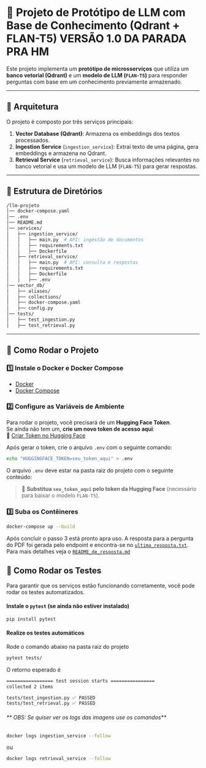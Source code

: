 # 🚀 Projeto de Protótipo de LLM com Base de Conhecimento (Qdrant + FLAN-T5) VERSÃO 1.0 DA PARADA PRA HM

Este projeto implementa um **protótipo de microsserviços** que utiliza um **banco vetorial (Qdrant)** e um **modelo de LLM (`FLAN-T5`)** para responder perguntas com base em um conhecimento previamente armazenado.

---

## 📌 **Arquitetura**
O projeto é composto por três serviços principais:
1. **Vector Database (Qdrant)**: Armazena os embeddings dos textos processados.
2. **Ingestion Service** (`ingestion_service`): Extrai texto de uma página, gera embeddings e armazena no Qdrant.
3. **Retrieval Service** (`retrieval_service`): Busca informações relevantes no banco vetorial e usa um modelo de LLM (`FLAN-T5`) para gerar respostas.

---

## 📂 **Estrutura de Diretórios**

```bash
/llm-projeto
│── docker-compose.yaml
│── .env
│── README.md
│── services/
│   ├── ingestion_service/
│   │   ├── main.py  # API: ingestão de documentos
│   │   ├── requirements.txt  
│   │   ├── Dockerfile  
│   ├── retrieval_service/
│   │   ├── main.py  # API: consulta e respostas
│   │   ├── requirements.txt  
│   │   ├── Dockerfile  
│   │   ├── .env  
│── vector_db/
│   ├── aliases/
│   ├── collections/
│   ├── docker-compose.yaml
│   ├── config.py
│── tests/
│   ├── test_ingestion.py
│   ├── test_retrieval.py
```


---

## 🚀 **Como Rodar o Projeto**

### **1️⃣ Instale o Docker e Docker Compose**
- [Docker](https://docs.docker.com/get-docker/)
- [Docker Compose](https://docs.docker.com/compose/install/)


### **2️⃣ Configure as Variáveis de Ambiente**
Para rodar o projeto, você precisará de um **Hugging Face Token**.  
Se ainda não tem um, **crie um novo token de acesso aqui**:  
🔗 [Criar Token no Hugging Face](https://huggingface.co/settings/tokens)

Após gerar o token, crie o arquivo `.env` com o seguinte comando:
```bash
echo "HUGGINGFACE_TOKEN=seu_token_aqui" > .env
```
O arquivo `.env` deve estar na pasta raiz do projeto com o seguinte conteúdo:
> 🔹 **Substitua `seu_token_aqui` pelo token da Hugging Face** (necessário para baixar o modelo `FLAN-T5`).

### **3️⃣ Suba os Contêineres**
```bash
docker-compose up --build
```
Após concluir o passo 3 está pronto apra uso. A resposta para a pergunta do PDF foi gerada pelo endpoint e encontra-se no [`ultima_resposta.txt`](services/retrieval_service/ultima_resposta.txt). Para mais detalhes veja o [`README_de_resposta.md`](README_de_resposta.md)
## 🧪 Como Rodar os Testes
Para garantir que os serviços estão funcionando corretamente, você pode rodar os testes automatizados.

#### Instale o `pytest` (se ainda não estiver instalado)
```bash
pip install pytest
```
#### Realize os testes automáticos
Rode o comando abaixo na pasta raiz do projeto
```bash
pytest tests/
```

O retorno esperado é 
```bash
================= test session starts ================
collected 2 items

tests/test_ingestion.py ✅ PASSED
tests/test_retrieval.py ✅ PASSED
```

###### ** OBS: Se quiser ver os logs das imagens use os comandos**
```bash
docker logs ingestion_service --follow
```
ou
```bash
docker logs retrieval_service --follow
```
